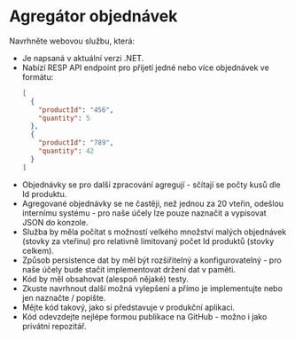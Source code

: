 # Agregátor objednávek

Navrhněte webovou službu, která:

- Je napsaná v aktuální verzi .NET.
- Nabízí RESP API endpoint pro přijetí jedné nebo více objednávek ve formátu:
  ```json
  [
    {
      "productId": "456",
      "quantity": 5
    },
    {
      "productId": "789",
      "quantity": 42
    }
  ]
  ```
- Objednávky se pro další zpracování agregují - sčítají se počty kusů dle Id produktu.
- Agregované objednávky se ne častěji, než jednou za 20 vteřin, odešlou internímu systému - pro naše účely lze pouze naznačit a vypisovat JSON do konzole.
- Služba by měla počítat s možností velkého množství malých objednávek (stovky za vteřinu) pro relativně limitovaný počet Id produktů (stovky celkem).
- Způsob persistence dat by měl být rozšiřitelný a konfigurovatelný - pro naše účely bude stačit implementovat držení dat v paměti.
- Kód by měl obsahovat (alespoň nějaké) testy.
- Zkuste navrhnout další možná vylepšení a přímo je implementujte nebo jen naznačte / popište.
- Mějte kód takový, jako si představuje v produkční aplikaci.
- Kód odevzdejte nejlépe formou publikace na GitHub - možno i jako privátní repozitář.